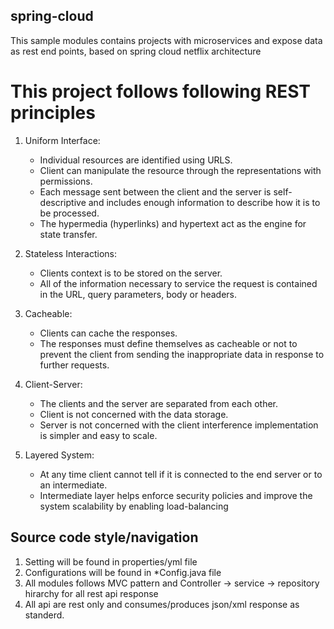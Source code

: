 ## spring-cloud 

This sample modules contains projects with microservices and expose data as rest end points, based on spring cloud netflix architecture

# This project follows following REST principles

1. Uniform Interface:
   - Individual resources are identified using URLS.
   - Client can manipulate the resource through the representations with permissions. 
   - Each message sent between the client and the server is self-descriptive and includes enough information to describe how it is to be processed.
   - The hypermedia (hyperlinks) and hypertext act as the engine for state transfer.

2. Stateless Interactions:
   - Clients context is to be stored on the server.
   - All of the information necessary to service the request is contained in the URL, query parameters, body or headers.

3. Cacheable:
   - Clients can cache the responses. 
   - The responses must define themselves as cacheable or not to prevent the client from sending the inappropriate data in response to further requests.

4. Client-Server:
   - The clients and the server are separated from each other.
   - Client is not concerned with the data storage.
   - Server is not concerned with the client interference implementation is simpler and easy to scale.

5. Layered System:
   - At any time client cannot tell if it is connected to the end server or to an intermediate.
   - Intermediate layer helps enforce security policies and improve the system scalability by enabling load-balancing

## Source code style/navigation

1. Setting will be found in properties/yml file
2. Configurations will be found in *Config.java file
3. All modules follows MVC pattern and Controller -> service -> repository hirarchy for all rest api response
4. All api are rest only and consumes/produces json/xml response as standerd.
